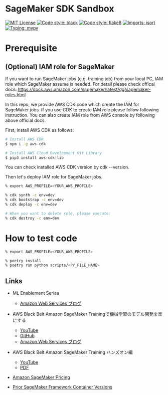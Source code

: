 # SageMaker SDK Sandbox

[![MIT License](https://img.shields.io/github/license/cvpaperchallenge/Ascender?color=green)](LICENSE)
[![Code style: black](https://img.shields.io/badge/code%20style-black-000000.svg)](https://github.com/psf/black)
[![Code style: flake8](https://img.shields.io/badge/code%20style-flake8-black)](https://github.com/PyCQA/flake8)
[![Imports: isort](https://img.shields.io/badge/%20imports-isort-%231674b1?style=flat&labelColor=ef8336)](https://pycqa.github.io/isort/)
[![Typing: mypy](https://img.shields.io/badge/typing-mypy-blue)](https://github.com/python/mypy)

# Prerequisite

## (Optional) IAM role for SageMaker

If you want to run SageMaker jobs (e.g. training job) from your local PC, IAM role which SageMaker assume is needed. For detail please check offical docs: https://docs.aws.amazon.com/sagemaker/latest/dg/sagemaker-roles.html

In this repo, we provide AWS CDK code which create the IAM for SageMaker jobs. If you use CDK to create IAM role please follow following instruction. You can also create IAM role from AWS console by following above official docs.

First, install AWS CDK as follows:

```bash
# Install AWS CDK
$ npm i -g aws-cdk

# Install AWS Cloud Development Kit Library
$ pip3 install aws-cdk-lib
```

You can check installed AWS CDK version by cdk --version.

Then let's deploy IAM role for SageMaker jobs.

```bash
% export AWS_PROFILE=<YOUR_AWS_PROFILE>

% cdk synth -c env=dev
% cdk bootstrap -c env=dev
% cdk deploy -c env=dev

# When you want to delete role, please execute:
% cdk destroy -c env=dev
```

# How to test code

```bash
% export AWS_PROFILE=<YOUR_AWS_PROFILE>

% poetry install
% poetry run python scripts/<PY_FILE_NAME>
```

## Links

- ML Enablement Series

  - [Amazon Web Services ブログ](https://aws.amazon.com/jp/blogs/news/tag/ml-enablement-series/)

- AWS Black Belt Amazon SageMaker Trainingで機械学習のモデル開発を楽にする

  - [YouTube](https://www.youtube.com/watch?v=byEawTm4O4E)
  - [GitHub](https://github.com/aws-samples/aws-ml-jp/tree/main/sagemaker/sagemaker-traning/tutorial)
  - [Amazon Web Services ブログ](https://aws.amazon.com/jp/blogs/news/tag/ml-enablement-series/)

- AWS Black Belt Amazon SageMaker Training ハンズオン編

  - [YouTube](https://www.youtube.com/watch?v=tgo2F2OY5bU)
  - [PDF](https://d1.awsstatic.com/webinars/jp/pdf/services/Dark_03_Training_Job_Handson.pdf)

- [Amazon SageMaker Pricing](https://aws.amazon.com/sagemaker/pricing/)

- [Prior SageMaker Framework Container Versions](https://github.com/aws/deep-learning-containers/blob/master/available_images.md#prior-sagemaker-framework-container-versions)
